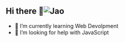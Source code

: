 ## Hi there 👋![Jao](https://github.com/user-attachments/assets/cda083f5-ec1c-4102-a270-ecb610d03c6c)
- 🌱 I’m currently learning Web Devolpment
- 🤔 I’m looking for help with JavaScript



<!--
**PAIETO/PAIETO** is a ✨ _special_ ✨ repository because its `README.md` (this file) appears on your GitHub profile.

Here are some ideas to get you started:

- 🔭 I’m currently working on ...
- 🌱 I’m currently learning Web Devolpment
- 👯 I’m looking to collaborate on ...
- 🤔 I’m looking for help with JavaScript
- 💬 Ask me about ...
- 📫 How to reach me: ...
- 😄 Pronouns: He/Him
- ⚡ Fun fact: ...
-->

